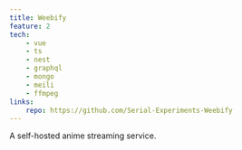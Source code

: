 ```yaml
---
title: Weebify
feature: 2
tech:
    - vue
    - ts
    - nest
    - graphql
    - mongo
    - meili
    - ffmpeg
links:
    repo: https://github.com/Serial-Experiments-Weebify
---
```


A self-hosted anime streaming service.
